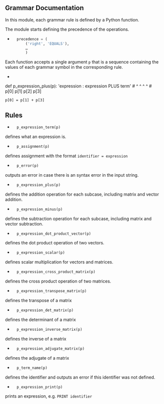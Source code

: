 ## Grammar Documentation

In this module, each grammar rule is defined by a Python function.

The module starts defining the precedence of the operations.
- ```python
    precedence = (
        ('right', 'EQUALS'),
        …
        )


Each function accepts a single argument `p` that is a sequence containing the values of each grammar symbol in the corresponding rule.

- ```python
def p_expression_plus(p):
    'expression : expression PLUS term'
    #   ^            ^        ^    ^
    #  p[0]         p[1]     p[2] p[3]

    p[0] = p[1] + p[3]

## Rules

- ```python
    p_expression_term(p)
 defines what an expression is.

- ```python
    p_assignment(p)
 defines assignment with the format `identifier = expression`

- ```python
    p_error(p)
 outputs an error in case there is an syntax error in the input string.

- ```python
    p_expression_plus(p)
 defines the addition operation for each subcase, including matrix and vector addition.

- ```python
    p_expression_minus(p)
 defines the subtraction operation for each subcase, including matrix and vector subtraction.

- ```python
    p_expression_dot_product_vector(p)
 defines the dot product operation of two vectors.

- ```python
    p_expression_scalar(p)
 defines scalar multiplication for vectors and matrices.

- ```python
    p_expression_cross_product_matrix(p)
 defines the cross product operation of two matrices.

- ```python
    p_expression_transpose_matrix(p)
defines the transpose of a matrix

- ```python
    p_expression_det_matrix(p)
defines the determinant of a matrix

- ```python
    p_expression_inverse_matrix(p)
defines the inverse of a matrix

- ```python
    p_expression_adjugate_matrix(p)
defines the adjugate of a matrix

- ```python
    p_term_name(p)
defines the identifier and outputs an error if this identifier was not defined.

- ```python
    p_expression_print(p)
prints an expression, e.g. `PRINT identifier`